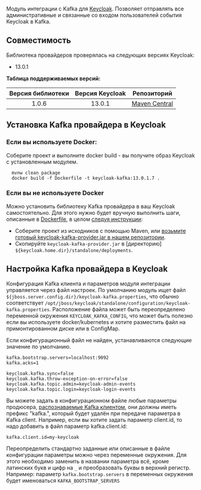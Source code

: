 Модуль интеграции с Kafka для [Keycloak](https://www.keycloak.org/). 
Позволяет отправлять все административные и связанные со входом пользователей события Keycloak в Kafka.

## Совместимость

Библиотека провайдеров проверялась на следующих версиях Keycloak:
+ 13.0.1

**Таблица поддерживаемых версий:**

| Версия библиотеки | Версия Keycloak | Репозиторий                                      |
| :---------------: | :-------------: | :----------------------------------------------: |
|      1.0.6        |    13.0.1       | [Maven Central](https://mvnrepository.com)       |

## Установка Kafka провайдера в Keycloak

### Если вы используете Docker:

Соберите проект и выполните docker build - вы получите образ Keycloak с установленным модулем.
```
  mvnw clean package
  docker build -f Dockerfile -t keycloak-kafka:13.0.1.7 .
```
### Если вы не используете Docker

Можно установить библиотеку Kafka провайдера в ваш Keycloak самостоятельно. Для этого нужно будет вручную выполнить шаги, описанные в [Dockerfile](Dockerfile), в целом [следуя инструкции](https://www.keycloak.org/docs/latest/server_development/index.html#registering-provider-implementations):

* Соберите проект из исходников с помощью Maven, или [возьмите готовый keycloak-kafka-provider.jar в нашем репозитории](https://repo1.maven.org/maven2/ru/playa/keycloak/keycloak-kafka-provider/).
* Скопируйте `keycloak-kafka-provider.jar` в [директорию] `${keycloak.home.dir}/standalone/deployments`.

## Настройка Kafka провайдера в Keycloak

Конфигурация Kafka клиента и параметров модуля интеграции управляется через файл настроек. По умолчанию модуль 
ищет файл `${jboss.server.config.dir}/keycloak-kafka.properties`, что обычно соответствует `/opt/jboss/keycloak/standalone/configuration/keycloak-kafka.properties`. 
Расположение файла может быть переопределено переменной окружения `KEYCLOAK_KAFKA_CONFIG`, что может быть полезно если вы используете docker/kubernetes и хотите разместить файл на примонтированном диске или в ConfigMap. 

Если конфигурационный файл не найден, устанавливаются следующие значение по умолчанию.

```
kafka.bootstrap.servers=localhost:9092
kafka.acks=1

keycloak.kafka.sync=false
keycloak.kafka.throw-exception-on-error=false
keycloak.kafka.topic.admin=keycloak-admin-events
keycloak.kafka.topic.login=keycloak-login-events
```

Вы можете задать в конфигурационном файле любые параметры продюсера, [распознаваемые Kafka клиентом](https://kafka.apache.org/documentation/#producerconfigs), 
они должны иметь префикс "kafka.", который будет удалён при передаче параметра в Kafka client.
Например, если вы хотите задать параметр client.id, то надо добавить в файл параметр kafka.client.id: 

```
kafka.client.id=my-keycloak
```

Переопределить стандартно заданные или описанные в файле конфигурации параметры можно через переменные окружения. 
Для этого необходимо заменить в названии параметра всё, кроме латинских букв и цифр на `_` и преобразовать буквы в верхний регистр. 
Например: параметр `kafka.bootstrap.servers` в переменных окружения будет именоваться `KAFKA_BOOTSTRAP_SERVERS`

